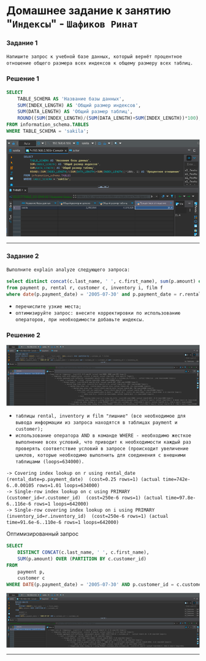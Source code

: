 # Домашнее задание к занятию "`Индексы`" - `Шафиков Ринат`

### Задание 1

`Напишите запрос к учебной базе данных, который вернёт процентное отношение общего размера всех индексов к общему размеру всех таблиц.`

### Решение 1

```sql
SELECT 
	TABLE_SCHEMA AS 'Название базы данных', 
	SUM(INDEX_LENGTH) AS 'Общий размер индексов', 
	SUM(DATA_LENGTH) AS 'Общий размер таблиц', 
	ROUND((SUM(INDEX_LENGTH)/(SUM(DATA_LENGTH)+SUM(INDEX_LENGTH))*100), 1) AS 'Процентное отношение'
FROM information_schema.TABLES
WHERE TABLE_SCHEMA = 'sakila';
```

![SELECT_TABLE_SCHEMA_PROCENT](img/SELECT_TABLE_SCHEMA_PROCENT.png)

---

### Задание 2

`Выполните explain analyze следующего запроса:`

```sql
select distinct concat(c.last_name, ' ', c.first_name), sum(p.amount) over (partition by c.customer_id, f.title)
from payment p, rental r, customer c, inventory i, film f
where date(p.payment_date) = '2005-07-30' and p.payment_date = r.rental_date and r.customer_id = c.customer_id and i.inventory_id = r.inventory_id
```

- `перечислите узкие места;`
- `оптимизируйте запрос: внесите корректировки по использованию операторов, при необходимости добавьте индексы.`

### Решение 2

![original_request](img/original_request.png)

- `таблицы rental, inventory и film "лишние" (все необходимое для вывода информации из запроса находятся в таблицах payment и customer);`
- `использование оператора AND в команде WHERE - необходимо жесткое выполнение всех условий, что приводит к необходимости каждый раз проверять соответствие условий в запросе (происходит увеличение циклов, которые необходимо выполнить для соединения с внешними таблицами (loops=634000).`

```
-> Covering index lookup on r using rental_date (rental_date=p.payment_date)  (cost=0.25 rows=1) (actual time=742e-6..0.00105 rows=1.01 loops=634000)
-> Single-row index lookup on c using PRIMARY (customer_id=r.customer_id)  (cost=250e-6 rows=1) (actual time=97.8e-6..116e-6 rows=1 loops=642000)
-> Single-row covering index lookup on i using PRIMARY (inventory_id=r.inventory_id)  (cost=250e-6 rows=1) (actual time=91.6e-6..110e-6 rows=1 loops=642000)
```

Оптимизированный запрос

```sql
SELECT
	DISTINCT CONCAT(c.last_name, ' ', c.first_name),
	SUM(p.amount) OVER (PARTITION BY c.customer_id) 
FROM 
	payment p, 
	customer c 
WHERE DATE(p.payment_date) = '2005-07-30' AND p.customer_id = c.customer_id; 
```

![optimized_query](img/optimized_query.png)

---

